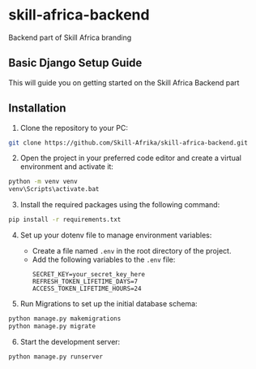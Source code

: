 # skill-africa-backend

Backend part of Skill Africa branding

## Basic Django Setup Guide

This will guide you on getting started on the Skill Africa Backend part

## Installation

1. Clone the repository to your PC:

```bash
git clone https://github.com/Skill-Afrika/skill-africa-backend.git
```

2. Open the project in your preferred code editor and create a virtual environment and activate it:

```bash
python -m venv venv
venv\Scripts\activate.bat
```

3. Install the required packages using the following command:

```bash
pip install -r requirements.txt
```

4. Set up your dotenv file to manage environment variables:

   - Create a file named `.env` in the root directory of the project.
   - Add the following variables to the `.env` file:
     ```plaintext
     SECRET_KEY=your_secret_key_here
     REFRESH_TOKEN_LIFETIME_DAYS=7
     ACCESS_TOKEN_LIFETIME_HOURS=24
     ```

5. Run Migrations to set up the initial database schema:

```bash
python manage.py makemigrations
python manage.py migrate
```

6. Start the development server:

```bash
python manage.py runserver
```
